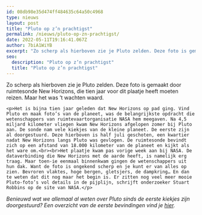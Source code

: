 ```yaml
---
id: 08db98e35d474ff484635c64a50c4968
type: nieuws
layout: post
title: "Pluto op z’n prachtigst"
permalink: /nieuws/pluto-op-zn-prachtigst/
date: 2022-05-11T19:16:41.067Z
author: 7biA1WiYB
excerpt: "Zo scherp als hierboven zie je Pluto zelden. Deze foto is gemaakt door ruimtesonde New Horizons, die tien jaar voor dit plaatje heeft moeten reizen. Maar het was ’t wachten waard.  "
seo:
  description: "Pluto op z’n prachtigst"
  title: "Pluto op z’n prachtigst"
---
```

Zo scherp als hierboven zie je Pluto zelden. Deze foto is gemaakt door ruimtesonde New Horizons, die tien jaar voor dit plaatje heeft moeten reizen. Maar het was ’t wachten waard.  

    <p>Het is bijna tien jaar geleden dat New Horizons op pad ging. Vind Pluto en maak foto’s van de planeet, was de belangrijkste opdracht die wetenschappers van ruimtevaartorganisatie NASA hem meegaven. Na 4,5 miljard kilometer vliegen kwam New Horizons afgelopen zomer bij Pluto aan. De sonde nam vele kiekjes van de kleine planeet. De eerste zijn al doorgestuurd. Deze hierboven is half juli geschoten, een kwartier nadat New Horizons langs Pluto was gevlogen. De ruimtesonde bevindt zich op een afstand van 18.000 kilometer van de planeet en kijkt als het ware om.<br><br>Het plaatje kwam pas vorige week aan bij NASA. De dataverbinding die New Horizons met de aarde heeft, is namelijk erg traag. Maar toen-ie eenmaal binnenkwam gingen de wetenschappers uit hun dak. Want de foto is ongekend scherp en je kunt er van alles op zien. Bevroren vlaktes, hoge bergen, gletsjers, de dampkring… En dan te weten dat dit nog maar het begin is. Er zitten nog veel meer mooie Pluto-foto’s vol details in de pijplijn, schrijft onderzoeker Stuart Robbins op de site van NASA.</p>
<p><em>Benieuwd wat we allemaal al weten over Pluto sinds de eerste kiekjes zijn doorgestuurd? Een overzicht van de eerste bevindingen vind je <a href="https://7dagen.netlify.app/nieuws/zo-zagen-we-pluto-nog-nooit">hier</a>.</em></p>  
